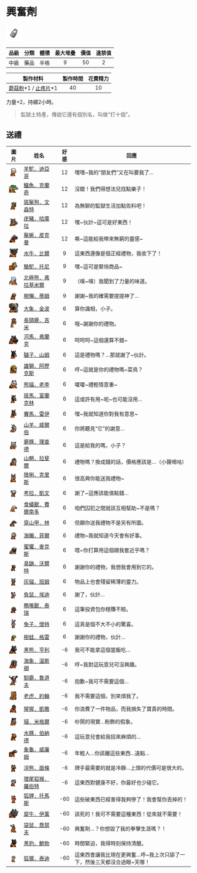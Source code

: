 # 興奮劑

![img](images/item_pic_XFJ.png)

|品級|分類|體積|最大堆疊|價值|違禁值|
|:--:|:--:|:--:|:--:|:--:|:--:|
|中級|藥品|半格|9|50|2|

|製作材料|製作時間|花費精力|
|:--:|:--:|:--:|
|[蘑菇粉](43-蘑菇粉.md)\*1 / [止疼片](49-止疼片.md)\*1|40|10|

力量+2，持續2小時。

> 監獄土特產，傳說它還有個別名，叫做“打十個”。

## 送禮

|圖片|姓名|好感|回應|
|:--:|--|:--:|--|
|![img](images/Alpaca.png)|[羊駝．迪亞哥](羊駝．迪亞哥.md)|12|嘿嘿\~我的“朋友們”又在叫要我了…|
|![img](images/crocodile.png)|[鱷魚．克蘭奇](鱷魚．克蘭奇.md)|12|沒錯！我們得想法兒找點樂子！|
|![img](images/SpottedHyaena.png)|[斑鬣狗．文森特](斑鬣狗．文森特.md)|12|為無聊的監獄生活加點佐料吧！|
|![img](images/Warthog.png)|[疣豬．哈庫拉](疣豬．哈庫拉.md)|12|嘿\~伙計\~這可是好東西！|
|![img](images/MarineIguana.png)|[鬣蜥．皮克曼](鬣蜥．皮克曼.md)|12|嘶\~這能給我帶來無窮的靈感\~|
|![img](images/AfricanBuffalo.png)|[水牛．比爾](水牛．比爾.md)|9|這東西還像是個正經禮物，我收下了！|
|![img](images/camel.png)|[駱駝．托尼](駱駝．托尼.md)|9|嘿\~這可是緊俏商品\~|
|![img](images/PolarBear.png)|[北極熊．弗拉基米爾](北極熊．弗拉基米爾.md)|9|（嗅\~嗅）我聞到了力量的味道。|
|![img](images/sloth.png)|[樹懶．蒂姆](樹懶．蒂姆.md)|9|謝謝\~我的確需要提提神了…|
|![img](images/elephant.png)|[大象．金波](大象．金波.md)|6|算你識相，小子。|
|![img](images/giraffe.png)|[長頸鹿．吉米](長頸鹿．吉米.md)|6|哦\~謝謝你的禮物。|
|![img](images/hippopotamus.png)|[河馬．弗蘭克](河馬．弗蘭克.md)|6|呵呵呵\~這個還算不錯\~|
|![img](images/donkey.png)|[驢子．山姆](驢子．山姆.md)|6|這是禮物嗎？…那就謝了\~伙計。|
|![img](images/lion.png)|[雄獅．阿歷克斯](雄獅．阿歷克斯.md)|6|哼\~這就是你的禮物嗎\~菜鳥？|
|![img](images/panda.png)|[熊貓．老李](熊貓．老李.md)|6|嚯嚯\~禮輕情意重\~|
|![img](images/zebra.png)|[斑馬．富蘭克林](斑馬．富蘭克林.md)|6|這或許有用\~呃\~也可能沒用…|
|![img](images/horse.png)|[賽馬．雷伊](賽馬．雷伊.md)|6|嘿\~我就知道你對我有意思\~|
|![img](images/goat.png)|[山羊．威爾伯](山羊．威爾伯.md)|6|你將聽見“它”的謝意…|
|![img](images/DeerDolphin.png)|[鹿豚．理查德](鹿豚．理查德.md)|6|這是給我的嗎，小子？|
|![img](images/Mandrill.png)|[山魈．拉斐爾](山魈．拉斐爾.md)|6|禮物嗎？換成錢的話，價格應該是…（小聲嘀咕）|
|![img](images/Lynx.png)|[猞猁．克里斯](猞猁．克里斯.md)|6|很高興你能送我禮物\~|
|![img](images/Koala.png)|[考拉．凱文](考拉．凱文.md)|6|謝了\~這應該能值點錢…|
|![img](images/Anteater.png)|[食蟻獸．費爾南多](食蟻獸．費爾南多.md)|6|咱們囚犯之間就該互相幫助\~不是嗎？|
|![img](images/pangolin.png)|[穿山甲．林](穿山甲．林.md)|6|但願你送我禮物不是另有所圖。|
|![img](images/SeaOtter.png)|[海獺．菲爾](海獺．菲爾.md)|6|禮物\~我就知道今天會有好事。|
|![img](images/HoneyBadger.png)|[蜜獾．麥克斯](蜜獾．麥克斯.md)|6|喂\~你打算用這個跟我套近乎嗎？|
|![img](images/skunk.png)|[臭鼬．沃爾特](臭鼬．沃爾特.md)|6|謝謝你的禮物，我想我會用到它的。|
|![img](images/cat.png)|[灰貓．班姆](灰貓．班姆.md)|6|物品上也會殘留稀薄的靈力。|
|![img](images/Possum.png)|[負鼠．埃迪](負鼠．埃迪.md)|6|謝了，伙計…|
|![img](images/platypus.png)|[鴨嘴獸．泰瑞](鴨嘴獸．泰瑞.md)|6|這筆投資包你穩賺不賠。|
|![img](images/rabbit.png)|[兔子．懷特](兔子．懷特.md)|6|這真是個不大不小的驚喜。|
|![img](images/Treefrog.png)|[樹蛙．格雷](樹蛙．格雷.md)|6|謝謝你的禮物，伙計…|
|![img](images/BlackBear.png)|[黑熊．亨利](黑熊．亨利.md)|-6|我可不能拿這個當飯吃…|
|![img](images/walrus.png)|[海象．溫斯頓](海象．溫斯頓.md)|-6|哼\~我對這玩意兒可沒興趣。|
|![img](images/reindeer.png)|[馴鹿．魯道夫](馴鹿．魯道夫.md)|-6|抱歉\~我可不需要這個…|
|![img](images/tiger.png)|[老虎．約翰](老虎．約翰.md)|-6|我不需要這個，別來煩我了。|
|![img](images/chimpanzee.png)|[猩猩．凱撒](猩猩．凱撒.md)|-6|你浪費了一件物品，而我損失了寶貴的時間。|
|![img](images/tapir.png)|[貘．米格爾](貘．米格爾.md)|-6|吵鬧的現實…粉飾的假象。|
|![img](images/Capybara.png)|[水豚．伯納德](水豚．伯納德.md)|-6|這玩意兒會給我招來麻煩的…|
|![img](images/Tortoise.png)|[象龜．威廉姆](象龜．威廉姆.md)|-6|年輕人…你該離這些東西…遠點…|
|![img](images/Raccoon.png)|[浣熊．面條](浣熊．面條.md)|-6|牌手最需要的就是冷靜…上頭的代價可是很大的。|
|![img](images/RingTailedLemur.png)|[環尾狐猴．羅伯特](環尾狐猴．羅伯特.md)|-6|這東西對健康不好，你最好也少碰它。|
|![img](images/fox.png)|[狐貍．托馬斯](狐貍．托馬斯.md)|-60|這些破東西已經害得我夠慘了！我會幫你丟掉的！|
|![img](images/rhinoceros.png)|[犀牛．伊萬](犀牛．伊萬.md)|-60|該死的！我可不需要這種東西！從來就不需要！|
|![img](images/kangaroo.png)|[袋鼠．喬瑟夫](袋鼠．喬瑟夫.md)|-60|興奮劑…？你想毀了我的拳擊生涯嗎？！|
|![img](images/BlackPanther.png)|[黑豹．鮑勃](黑豹．鮑勃.md)|-60|時間緊迫，我得時刻保持清醒。|
|![img](images/meerkat.png)|[狐獴．泰迪](狐獴．泰迪.md)|-60|這東西會讓我比現在更興奮…呼\~我上次只舔了一下，然後三天都沒合過眼\~天哪！|

